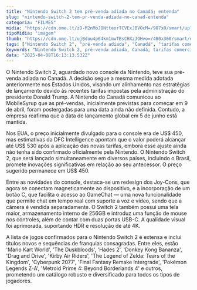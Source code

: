 ```yaml
---
title: "Nintendo Switch 2 tem pré-venda adiada no Canadá; entenda"
slug: "nintendo-switch-2-tem-pr-venda-adiada-no-canad-entenda"
categoria: "FILMES"
midia: "https://cdn.ome.lt/zD-M2nMoJONtteorTCVExJBVOcM=/987x0/smart/uploads/conteudo/fotos/OMELETE_CAPA_-_2025-04-08T130124.550.png"
tipoMidia: "imagem"
thumb: "https://cdn.ome.lt/ujBduu4p64km1mwTBsCHXzJOHvo=/480x360/smart/extras/conteudos/omelete_THUMB_-_2025-04-08T130107.932.png"
tags: ["Nintendo Switch 2", "pré-venda adiada", "Canadá", "tarifas comerciais", "inovações no console", "lançamento global", "jogos novos", "tecnologia de jogos"]
keywords: "Nintendo Switch 2, pré-venda adiada, Canadá, tarifas comerciais, inovações no console, lançamento global, jogos novos, tecnologia de jogos"
data: "2025-04-08T16:13:13.532Z"
---
```


O Nintendo Switch 2, aguardado novo console da Nintendo, teve sua pré-venda adiada no Canadá. A decisão segue a mesma medida adotada anteriormente nos Estados Unidos, visando um alinhamento nas estratégias de lançamento devido às recentes tarifas impostas pela administração do presidente Donald Trump. A Nintendo do Canadá comunicou ao MobileSyrup que as pré-vendas, inicialmente previstas para começar em 9 de abril, foram postergadas para uma data ainda não definida. Contudo, a empresa reafirma que a data de lançamento global em 5 de junho está mantida.

Nos EUA, o preço inicialmente divulgado para o console era de US$ 450, mas estimativas da DFC Intelligence apontam que o valor poderá alcançar até US$ 530 após a aplicação das novas tarifas, embora esse ajuste ainda não tenha sido confirmado oficialmente pela Nintendo. O Nintendo Switch 2, que será lançado simultaneamente em diversos países, incluindo o Brasil, promete inovações significativas em relação ao seu antecessor. O preço sugerido permanece em US$ 450.

Entre as novidades do console, destaca-se um redesign dos Joy-Cons, que agora se conectam magneticamente ao dispositivo, e a incorporação de um botão C, que facilita o acesso ao GameChat — uma nova funcionalidade que permite chat em tempo real com suporte a voz e vídeo, sendo que a câmera é vendida separadamente. O Switch 2 também possui uma tela maior, armazenamento interno de 256GB e introduz uma função de mouse nos controles, além de contar com duas portas USB-C. A qualidade visual foi aprimorada, suportando HDR e resolução de até 4K.

A lista de jogos confirmados para o Nintendo Switch 2 é extensa e inclui títulos novos e sequências de franquias consagradas. Entre eles, estão 'Mario Kart World', 'The Duskbloods', 'Hades 2', 'Donkey Kong Bananza', 'Drag and Drive', 'Kirby Air Riders', 'The Legend of Zelda: Tears of the Kingdom', 'Cyberpunk 2077', 'Final Fantasy Remake Intergrade', 'Pokémon Legends Z-A', 'Metroid Prime 4: Beyond Borderlands 4' e outros, prometendo um catálogo robusto e diversificado para todos os tipos de jogadores.